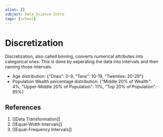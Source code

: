 ```yaml
---
alias: []
subject: Data Science Intro
tags: [school]
---
```

# Discretization


Discretization, also called binning, converts numerical attributes into categorical ones. This is done by seperating the data into intervals and then naming those intervals.

- Age distribution: {"Ones": 0-9, "Tens": 10-19, "Twenties: 20-29"} 
- Population Wealth percentage distribution: {"Middle 20% of Wealth": 4%, "Upper-Middle 20% of Population": 11%, "Top 20% of Population": 85%}

## References
1. [[Data Transformation]]
2. [[Equal-Width Intervals]]
3. [[Equal-Frequency Intervals]]